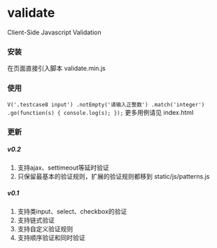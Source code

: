 # validate
Client-Side Javascript Validation

### 安装
在页面直接引入脚本 validate.min.js

### 使用
`
    V('.testcase8 input')
        .notEmpty('请输入正整数')
        .match('integer')
        .go(function(s) {
            console.log(s);
        });
`
更多用例请见 index.html

### 更新
##### v0.2
1. 支持ajax、settimeout等延时验证
2. 只保留最基本的验证规则，扩展的验证规则都移到 static/js/patterns.js

##### v0.1
1. 支持类input、select、checkbox的验证
2. 支持链式验证
3. 支持自定义验证规则
4. 支持顺序验证和同时验证
